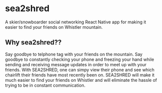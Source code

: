 # sea2shred

A skier/snowboarder social networking React Native app for making it easier to find your friends on Whistler mountain.

## Why sea2shred??

Say goodbye to telphone tag with your friends on the mountain. Say goodbye to constantly checking your phone and freezing your hand while sending and receiving message updates in order to meet up with your friends. With SEA2SHRED, one can simpy view their phone and see which chairlift their friends have most recently been on. SEA2SHRED will make it much easier to find your friends on Whistler and will eliminate the hassle of trying to be in constant communication. 


